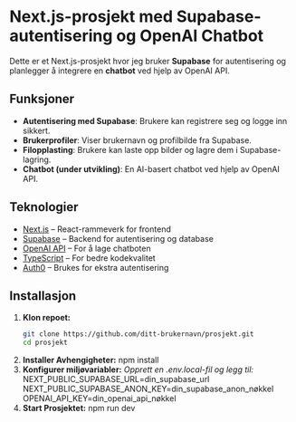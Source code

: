 # Next.js-prosjekt med Supabase-autentisering og OpenAI Chatbot

Dette er et Next.js-prosjekt hvor jeg bruker **Supabase** for autentisering og planlegger å integrere en **chatbot** ved hjelp av OpenAI API.

## Funksjoner

- **Autentisering med Supabase**: Brukere kan registrere seg og logge inn sikkert.
- **Brukerprofiler**: Viser brukernavn og profilbilde fra Supabase.
- **Filopplasting**: Brukere kan laste opp bilder og lagre dem i Supabase-lagring.
- **Chatbot (under utvikling)**: En AI-basert chatbot ved hjelp av OpenAI API.

## Teknologier

- [Next.js](https://nextjs.org/) – React-rammeverk for frontend
- [Supabase](https://supabase.com/) – Backend for autentisering og database
- [OpenAI API](https://openai.com/) – For å lage chatboten
- [TypeScript](https://www.typescriptlang.org/) – For bedre kodekvalitet
- [Auth0](https://auth0.com/) – Brukes for ekstra autentisering

## Installasjon

1. **Klon repoet:**
   ```sh
   git clone https://github.com/ditt-brukernavn/prosjekt.git
   cd prosjekt
2. **Installer Avhengigheter:**
    npm install
3. **Konfigurer miljøvariabler:**
    *Opprett en .env.local-fil og legg til:*
    NEXT_PUBLIC_SUPABASE_URL=din_supabase_url
    NEXT_PUBLIC_SUPABASE_ANON_KEY=din_supabase_anon_nøkkel
    OPENAI_API_KEY=din_openai_api_nøkkel
4. **Start Prosjektet:**
    npm run dev
